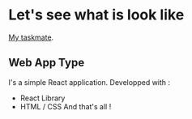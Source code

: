 # Let's see what is look like

[My taskmate](https://gitdrrinou-taskmate.netlify.app/).

## Web App Type

I's a simple React application.
Developped with : 
- React Library
- HTML / CSS
And that's all !
